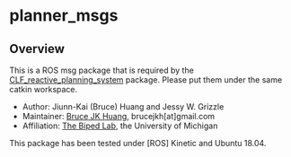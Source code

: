 # planner_msgs
## Overview

This is a ROS msg package that is required by the [CLF_reactive_planning_system](https://github.com/UMich-BipedLab/CLF_reactive_planning_system) package. Please put them under the same catkin workspace.

* Author: Jiunn-Kai (Bruce) Huang and Jessy W. Grizzle
* Maintainer: [Bruce JK Huang](https://www.brucerobot.com/), brucejkh[at]gmail.com
* Affiliation: [The Biped Lab](https://www.biped.solutions/), the University of Michigan

This package has been tested under [ROS] Kinetic and Ubuntu 18.04.
